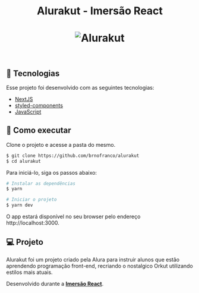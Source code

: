 <h1 align="center"> Alurakut - Imersão React </h1>

<h1 align="center">
    <img alt="Alurakut" src="https://i.ibb.co/Tr6QRps/Screenshot-2.png" />
</h1>

<br>

## 🧪 Tecnologias

Esse projeto foi desenvolvido com as seguintes tecnologias:

- [NextJS](https://nextjs.org/)
- [styled-components](https://styled-components.com/)
- [JavaScript](https://developer.mozilla.org/pt-BR/docs/Web/JavaScript)

## 🚀 Como executar

Clone o projeto e acesse a pasta do mesmo.

```bash
$ git clone https://github.com/brnofranco/alurakut
$ cd alurakut
```

Para iniciá-lo, siga os passos abaixo:
```bash
# Instalar as dependências
$ yarn

# Iniciar o projeto
$ yarn dev
```
O app estará disponível no seu browser pelo endereço http://localhost:3000.

## 💻 Projeto

Alurakut foi um projeto criado pela Alura para instruir alunos que estão aprendendo programação front-end, recriando o nostalgico Orkut utilizando estilos mais atuais.

Desenvolvido durante a **[Imersão React](https://www.alura.com.br/imersao-react)**.
